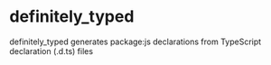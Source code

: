 # definitely_typed
definitely_typed generates package:js declarations from TypeScript declaration (.d.ts) files
